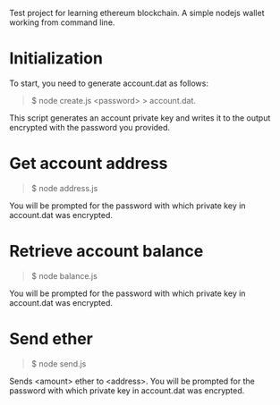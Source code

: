 Test project for learning ethereum blockchain. A simple nodejs wallet working from command line.

# Initialization

To start, you need to generate account.dat as follows:

> $ node create.js &lt;password&gt; > account.dat.

This script generates an account private key and writes it to the output encrypted with the password you provided.

# Get account address

> $ node address.js

You will be prompted for the password with which private key in account.dat was encrypted.

# Retrieve account balance

> $ node balance.js

You will be prompted for the password with which private key in account.dat was encrypted.

# Send ether

> $ node send.js <amount> <address>

Sends &lt;amount&gt; ether to &lt;address&gt;.
You will be prompted for the password with which private key in account.dat was encrypted.
